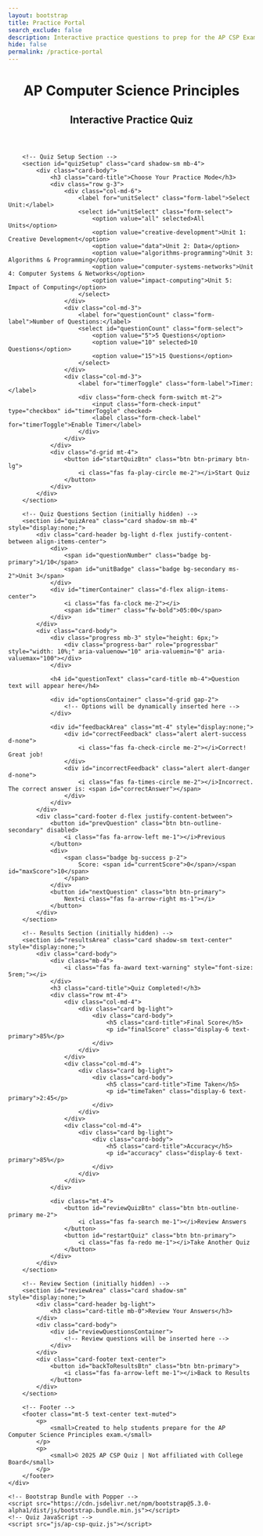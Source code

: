 ```yaml
---
layout: bootstrap
title: Practice Portal
search_exclude: false
description: Interactive practice questions to prep for the AP CSP Exam
hide: false
permalink: /practice-portal
---
```


<!DOCTYPE html>
<html lang="en">
<head>
    <meta charset="UTF-8">
    <meta name="viewport" content="width=device-width, initial-scale=1.0">
    <title>AP Computer Science Principles Quiz</title>
    <!-- Bootstrap CSS -->
    <link href="https://cdn.jsdelivr.net/npm/bootstrap@5.3.0-alpha1/dist/css/bootstrap.min.css" rel="stylesheet">
    <!-- Font Awesome -->
    <link rel="stylesheet" href="https://cdnjs.cloudflare.com/ajax/libs/font-awesome/6.0.0/css/all.min.css">
    <!-- Custom CSS -->
    <link rel="stylesheet" href="css/ap-csp-quiz.css">
</head>
<body>
    <div class="container py-5">
        <header class="text-center mb-4">
            <h1 class="display-4">AP Computer Science Principles</h1>
            <h2 class="h3 text-secondary">Interactive Practice Quiz</h2>
        </header>

        <!-- Quiz Setup Section -->
        <section id="quizSetup" class="card shadow-sm mb-4">
            <div class="card-body">
                <h3 class="card-title">Choose Your Practice Mode</h3>
                <div class="row g-3">
                    <div class="col-md-6">
                        <label for="unitSelect" class="form-label">Select Unit:</label>
                        <select id="unitSelect" class="form-select">
                            <option value="all" selected>All Units</option>
                            <option value="creative-development">Unit 1: Creative Development</option>
                            <option value="data">Unit 2: Data</option>
                            <option value="algorithms-programming">Unit 3: Algorithms & Programming</option>
                            <option value="computer-systems-networks">Unit 4: Computer Systems & Networks</option>
                            <option value="impact-computing">Unit 5: Impact of Computing</option>
                        </select>
                    </div>
                    <div class="col-md-3">
                        <label for="questionCount" class="form-label">Number of Questions:</label>
                        <select id="questionCount" class="form-select">
                            <option value="5">5 Questions</option>
                            <option value="10" selected>10 Questions</option>
                            <option value="15">15 Questions</option>
                        </select>
                    </div>
                    <div class="col-md-3">
                        <label for="timerToggle" class="form-label">Timer:</label>
                        <div class="form-check form-switch mt-2">
                            <input class="form-check-input" type="checkbox" id="timerToggle" checked>
                            <label class="form-check-label" for="timerToggle">Enable Timer</label>
                        </div>
                    </div>
                </div>
                <div class="d-grid mt-4">
                    <button id="startQuizBtn" class="btn btn-primary btn-lg">
                        <i class="fas fa-play-circle me-2"></i>Start Quiz
                    </button>
                </div>
            </div>
        </section>

        <!-- Quiz Questions Section (initially hidden) -->
        <section id="quizArea" class="card shadow-sm mb-4" style="display:none;">
            <div class="card-header bg-light d-flex justify-content-between align-items-center">
                <div>
                    <span id="questionNumber" class="badge bg-primary">1/10</span>
                    <span id="unitBadge" class="badge bg-secondary ms-2">Unit 3</span>
                </div>
                <div id="timerContainer" class="d-flex align-items-center">
                    <i class="fas fa-clock me-2"></i>
                    <span id="timer" class="fw-bold">05:00</span>
                </div>
            </div>
            <div class="card-body">
                <div class="progress mb-3" style="height: 6px;">
                    <div class="progress-bar" role="progressbar" style="width: 10%;" aria-valuenow="10" aria-valuemin="0" aria-valuemax="100"></div>
                </div>
                
                <h4 id="questionText" class="card-title mb-4">Question text will appear here</h4>
                
                <div id="optionsContainer" class="d-grid gap-2">
                    <!-- Options will be dynamically inserted here -->
                </div>
                
                <div id="feedbackArea" class="mt-4" style="display:none;">
                    <div id="correctFeedback" class="alert alert-success d-none">
                        <i class="fas fa-check-circle me-2"></i>Correct! Great job!
                    </div>
                    <div id="incorrectFeedback" class="alert alert-danger d-none">
                        <i class="fas fa-times-circle me-2"></i>Incorrect. The correct answer is: <span id="correctAnswer"></span>
                    </div>
                </div>
            </div>
            <div class="card-footer d-flex justify-content-between">
                <button id="prevQuestion" class="btn btn-outline-secondary" disabled>
                    <i class="fas fa-arrow-left me-1"></i>Previous
                </button>
                <div>
                    <span class="badge bg-success p-2">
                        Score: <span id="currentScore">0</span>/<span id="maxScore">10</span>
                    </span>
                </div>
                <button id="nextQuestion" class="btn btn-primary">
                    Next<i class="fas fa-arrow-right ms-1"></i>
                </button>
            </div>
        </section>

        <!-- Results Section (initially hidden) -->
        <section id="resultsArea" class="card shadow-sm text-center" style="display:none;">
            <div class="card-body">
                <div class="mb-4">
                    <i class="fas fa-award text-warning" style="font-size: 5rem;"></i>
                </div>
                <h3 class="card-title">Quiz Completed!</h3>
                <div class="row mt-4">
                    <div class="col-md-4">
                        <div class="card bg-light">
                            <div class="card-body">
                                <h5 class="card-title">Final Score</h5>
                                <p id="finalScore" class="display-6 text-primary">85%</p>
                            </div>
                        </div>
                    </div>
                    <div class="col-md-4">
                        <div class="card bg-light">
                            <div class="card-body">
                                <h5 class="card-title">Time Taken</h5>
                                <p id="timeTaken" class="display-6 text-primary">2:45</p>
                            </div>
                        </div>
                    </div>
                    <div class="col-md-4">
                        <div class="card bg-light">
                            <div class="card-body">
                                <h5 class="card-title">Accuracy</h5>
                                <p id="accuracy" class="display-6 text-primary">85%</p>
                            </div>
                        </div>
                    </div>
                </div>
                
                <div class="mt-4">
                    <button id="reviewQuizBtn" class="btn btn-outline-primary me-2">
                        <i class="fas fa-search me-1"></i>Review Answers
                    </button>
                    <button id="restartQuiz" class="btn btn-primary">
                        <i class="fas fa-redo me-1"></i>Take Another Quiz
                    </button>
                </div>
            </div>
        </section>

        <!-- Review Section (initially hidden) -->
        <section id="reviewArea" class="card shadow-sm" style="display:none;">
            <div class="card-header bg-light">
                <h3 class="card-title mb-0">Review Your Answers</h3>
            </div>
            <div class="card-body">
                <div id="reviewQuestionsContainer">
                    <!-- Review questions will be inserted here -->
                </div>
            </div>
            <div class="card-footer text-center">
                <button id="backToResultsBtn" class="btn btn-primary">
                    <i class="fas fa-arrow-left me-1"></i>Back to Results
                </button>
            </div>
        </section>

        <!-- Footer -->
        <footer class="mt-5 text-center text-muted">
            <p>
                <small>Created to help students prepare for the AP Computer Science Principles exam.</small>
            </p>
            <p>
                <small>© 2025 AP CSP Quiz | Not affiliated with College Board</small>
            </p>
        </footer>
    </div>

    <!-- Bootstrap Bundle with Popper -->
    <script src="https://cdn.jsdelivr.net/npm/bootstrap@5.3.0-alpha1/dist/js/bootstrap.bundle.min.js"></script>
    <!-- Quiz JavaScript -->
    <script src="js/ap-csp-quiz.js"></script>
</body>
</html>
